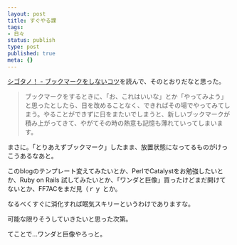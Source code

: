 ```yaml
---
layout: post
title: すぐやる課
tags:
- 日々
status: publish
type: post
published: true
meta: {}
---
```

<a title="シゴタノ！ - ブックマークをしないコツ" href="http://cyblog.jp/modules/weblog/details.php?blog_id=118">シゴタノ！ - ブックマークをしないコツ</a>を読んで、そのとおりだなと思った。
<blockquote>
ブックマークをするときに、「お、これはいいな」とか「やってみよう」と思ったとしたら、日を改めることなく、できればその場でやってみてしまう。やることができずに日をまたいでしまうと、新しいブックマークが積み上がってきて、やがてその時の熱意も記憶も薄れていってしまいます。
</blockquote>
まさに。「とりあえずブックマーク」したまま、放置状態になってるものがけっこうあるなあと。

このblogのテンプレート変えてみたいとか、PerlでCatalystをお勉強したいとか、Ruby on Rails 試してみたいとか、「ワンダと巨像」買ったけどまだ開けてないとか、FF7ACをまだ見（ｒｙ とか。

なるべくすぐに消化すれば眠気スキリーというわけでありますな。

可能な限りそうしていきたいと思った次第。

てことで…ワンダと巨像やろっと。

